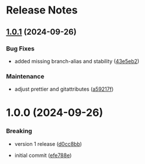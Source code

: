 # Release Notes

## [1.0.1](https://github.com/zenphporg/zorah/compare/v1.0.0...v1.0.1) (2024-09-26)


### Bug Fixes

* added missing branch-alias and stability ([43e5eb2](https://github.com/zenphporg/zorah/commit/43e5eb2abc52abb0ba229cd52db160c07d97c847))


### Maintenance

* adjust prettier and gitattributes ([a59217f](https://github.com/zenphporg/zorah/commit/a59217fdf6f3cd10543862ee1b7b829c8d78e661))

# 1.0.0 (2024-09-26)


### Breaking

* version 1 release ([d0cc8bb](https://github.com/zenphporg/zorah/commit/d0cc8bb2ee7f37a1b3c48494bec875947b0d49a4))


* initial commit ([efe788e](https://github.com/zenphporg/zorah/commit/efe788ebd50051ff16c70ebe2d7784d5e7aa0f79))
